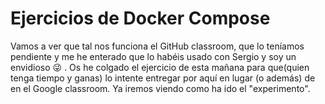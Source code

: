 # Ejercicios de Docker Compose

Vamos a ver que tal nos funciona el GitHub classroom, que lo teníamos pendiente y me he enterado que lo habéis usado con Sergio y soy un envidioso :stuck_out_tongue_winking_eye: . Os he colgado el ejercicio de esta mañana para que(quien tenga tiempo y ganas) lo intente entregar por aquí en lugar (o además) de en el Google classroom.
Ya iremos viendo como ha ido el "experimento".